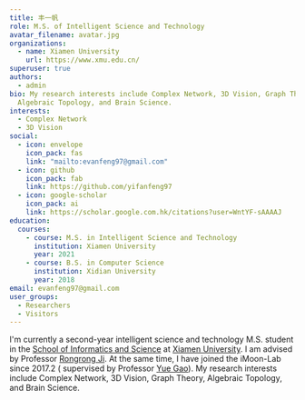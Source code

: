 ```yaml
---
title: 丰一帆
role: M.S. of Intelligent Science and Technology
avatar_filename: avatar.jpg
organizations:
  - name: Xiamen University
    url: https://www.xmu.edu.cn/
superuser: true
authors:
  - admin
bio: My research interests include Complex Network, 3D Vision, Graph Theory,
  Algebraic Topology, and Brain Science.
interests:
  - Complex Network
  - 3D Vision
social:
  - icon: envelope
    icon_pack: fas
    link: "mailto:evanfeng97@gmail.com"
  - icon: github
    icon_pack: fab
    link: https://github.com/yifanfeng97
  - icon: google-scholar
    icon_pack: ai
    link: https://scholar.google.com.hk/citations?user=WntYF-sAAAAJ
education:
  courses:
    - course: M.S. in Intelligent Science and Technology
      institution: Xiamen University
      year: 2021
    - course: B.S. in Computer Science
      institution: Xidian University
      year: 2018
email: evanfeng97@gmail.com
user_groups:
  - Researchers
  - Visitors
---
```

I'm currently a second-year intelligent science and technology M.S. student in the [School of Informatics and Science](https://informatics.xmu.edu.cn/) at [Xiamen University](https://www.xmu.edu.cn/). I am advised by Professor [Rongrong Ji](https://mac.xmu.edu.cn/). At the same time, I have joined the iMoon-Lab since 2017.2 ( supervised by Professor [Yue Gao](http://gaoyue.org/cn/index)). My research interests include Complex Network, 3D Vision, Graph Theory, Algebraic Topology, and Brain Science.